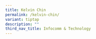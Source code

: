 ```yaml
---
title: Kelvin Chin
permalink: /kelvin-chin/
variant: tiptap
description: ""
third_nav_title: Infocomm & Technology
---
```

